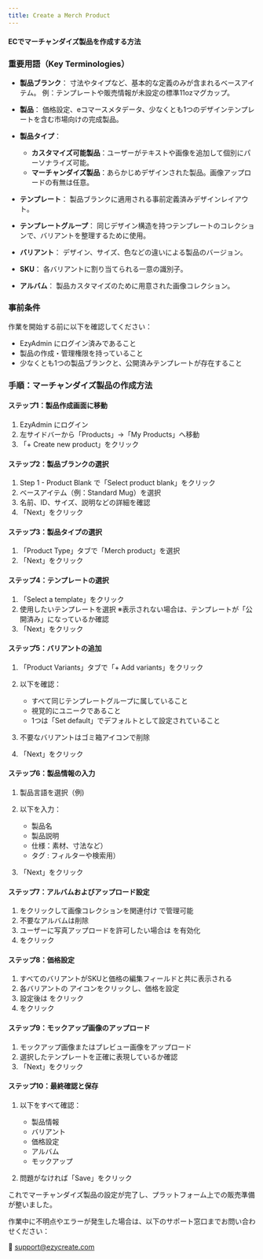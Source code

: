 ```yaml
---
title: Create a Merch Product
---
```

#### **ECでマーチャンダイズ製品を作成する方法**

### **重要用語（Key Terminologies）**

* **製品ブランク**：
   寸法やタイプなど、基本的な定義のみが含まれるベースアイテム。
   例：テンプレートや販売情報が未設定の標準11ozマグカップ。
* **製品**：
   価格設定、eコマースメタデータ、少なくとも1つのデザインテンプレートを含む市場向けの完成製品。
* **製品タイプ**：

  * **カスタマイズ可能製品**：ユーザーがテキストや画像を追加して個別にパーソナライズ可能。
  * **マーチャンダイズ製品**：あらかじめデザインされた製品。画像アップロードの有無は任意。
* **テンプレート**：
   製品ブランクに適用される事前定義済みデザインレイアウト。
* **テンプレートグループ**：
   同じデザイン構造を持つテンプレートのコレクションで、バリアントを整理するために使用。
* **バリアント**：
   デザイン、サイズ、色などの違いによる製品のバージョン。
* **SKU**：
   各バリアントに割り当てられる一意の識別子。
* **アルバム**：
   製品カスタマイズのために用意された画像コレクション。

### **事前条件**

作業を開始する前に以下を確認してください：

* EzyAdmin にログイン済みであること
* 製品の作成・管理権限を持っていること
* 少なくとも1つの製品ブランクと、公開済みテンプレートが存在すること

### **手順：マーチャンダイズ製品の作成方法**

#### **ステップ1：製品作成画面に移動**

1. EzyAdmin にログイン
2. 左サイドバーから「Products」→「My Products」へ移動
3. 「+ Create new product」をクリック

#### **ステップ2：製品ブランクの選択**

1. Step 1 - Product Blank で「Select product blank」をクリック
2. ベースアイテム（例：Standard Mug）を選択
3. 名前、ID、サイズ、説明などの詳細を確認
4. 「Next」をクリック

#### **ステップ3：製品タイプの選択**

1. 「Product Type」タブで「Merch product」を選択
2. 「Next」をクリック

#### **ステップ4：テンプレートの選択**

1. 「Select a template」をクリック
2. 使用したいテンプレートを選択
   ※表示されない場合は、テンプレートが「公開済み」になっているか確認
3. 「Next」をクリック

#### **ステップ5：バリアントの追加**

1. 「Product Variants」タブで「+ Add variants」をクリック
2. 以下を確認：

   * すべて同じテンプレートグループに属していること
   * 視覚的にユニークであること
   * 1つは「Set default」でデフォルトとして設定されていること
3. 不要なバリアントはゴミ箱アイコンで削除
4. 「Next」をクリック

#### **ステップ6：製品情報の入力**

1. 製品言語を選択（例)
2. 以下を入力：

   * 製品名
   * 製品説明
   * 仕様：素材、寸法など）
   * タグ : フィルターや検索用）
3. 「Next」をクリック

####  **ステップ7：アルバムおよびアップロード設定**

1. をクリックして画像コレクションを関連付け
    で管理可能
2. 不要なアルバムは削除
3. ユーザーに写真アップロードを許可したい場合は を有効化
4. をクリック

#### **ステップ8：価格設定**

1. すべてのバリアントがSKUと価格の編集フィールドと共に表示される
2. 各バリアントの アイコンをクリックし、価格を設定
3. 設定後は をクリック
4. をクリック

#### **ステップ9：モックアップ画像のアップロード**

1. モックアップ画像またはプレビュー画像をアップロード
2. 選択したテンプレートを正確に表現しているか確認
3. 「Next」をクリック

#### **ステップ10：最終確認と保存**

1. 以下をすべて確認：

   * 製品情報
   * バリアント
   * 価格設定
   * アルバム
   * モックアップ
2. 問題がなければ「Save」をクリック

これでマーチャンダイズ製品の設定が完了し、プラットフォーム上での販売準備が整いました。

 作業中に不明点やエラーが発生した場合は、以下のサポート窓口までお問い合わせください：

 📧 support@ezycreate.com

